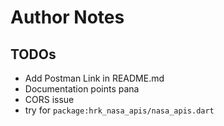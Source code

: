 # Author Notes

## TODOs

- Add Postman Link in README.md
- Documentation points pana
- CORS issue
- try for `package:hrk_nasa_apis/nasa_apis.dart`

